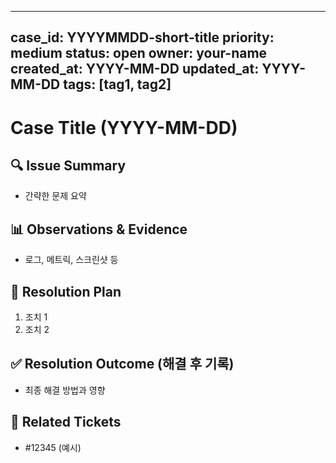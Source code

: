 
---
case_id: YYYYMMDD-short-title
priority: medium
status: open
owner: your-name
created_at: YYYY-MM-DD
updated_at: YYYY-MM-DD
tags: [tag1, tag2]
---

# Case Title (YYYY-MM-DD)

## 🔍 Issue Summary
- 간략한 문제 요약

## 📊 Observations & Evidence
- 로그, 메트릭, 스크린샷 등

## 🔧 Resolution Plan
1. 조치 1
2. 조치 2

## ✅ Resolution Outcome (해결 후 기록)
- 최종 해결 방법과 영향

## 🔗 Related Tickets
- #12345 (예시)

